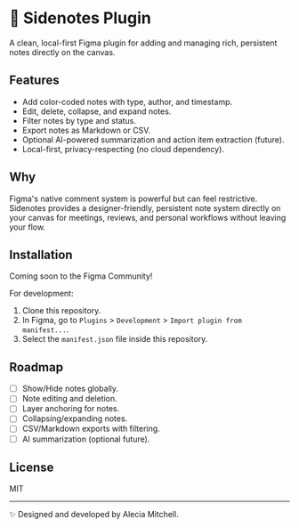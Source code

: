 # 🌿 Sidenotes Plugin

A clean, local-first Figma plugin for adding and managing rich, persistent notes directly on the canvas.

## Features

- Add color-coded notes with type, author, and timestamp.
- Edit, delete, collapse, and expand notes.
- Filter notes by type and status.
- Export notes as Markdown or CSV.
- Optional AI-powered summarization and action item extraction (future).
- Local-first, privacy-respecting (no cloud dependency).

## Why

Figma's native comment system is powerful but can feel restrictive. Sidenotes provides a designer-friendly, persistent note system directly on your canvas for meetings, reviews, and personal workflows without leaving your flow.

## Installation

Coming soon to the Figma Community!

For development:
1. Clone this repository.
2. In Figma, go to `Plugins` > `Development` > `Import plugin from manifest...`.
3. Select the `manifest.json` file inside this repository.

## Roadmap

- [ ] Show/Hide notes globally.
- [ ] Note editing and deletion.
- [ ] Layer anchoring for notes.
- [ ] Collapsing/expanding notes.
- [ ] CSV/Markdown exports with filtering.
- [ ] AI summarization (optional future).

## License

MIT

---

✨ Designed and developed by Alecia Mitchell.
